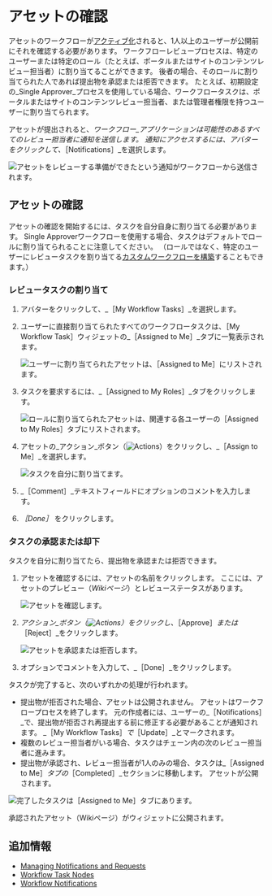 # アセットの確認

アセットのワークフローが[アクティブ化](./activating-workflow.md)されると、1人以上のユーザーが公開前にそれを確認する必要があります。 ワークフローレビュープロセスは、特定のユーザーまたは特定のロール（たとえば、ポータルまたはサイトのコンテンツレビュー担当者）に割り当てることができます。 後者の場合、そのロールに割り当てられた人であれば提出物を承認または拒否できます。 たとえば、初期設定の_Single Approver_プロセスを使用している場合、ワークフロータスクは、ポータルまたはサイトのコンテンツレビュー担当者、または管理者権限を持つユーザーに割り当てられます。

アセットが提出されると、_ワークフロー_アプリケーションは可能性のあるすべてのレビュー担当者に通知を送信します。 通知にアクセスするには、アバターをクリックして、_［Notifications］_を選択します。

![アセットをレビューする準備ができたという通知がワークフローから送信されます。](./reviewing-assets/images/01.png)

## アセットの確認

アセットの確認を開始するには、タスクを自分自身に割り当てる必要があります。 Single Approverワークフローを使用する場合、タスクはデフォルトでロールに割り当てられることに注意してください。 （ロールではなく、特定のユーザーにレビュータスクを割り当てる[カスタムワークフローを構築](../designing-and-managing-workflows/building-workflows.md)することもできます。）

### レビュータスクの割り当て

1. アバターをクリックして、_［My Workflow Tasks］_を選択します。
1. ユーザーに直接割り当てられたすべてのワークフロータスクは、［My Workflow Task］ウィジェットの_［Assigned to Me］_タブに一覧表示されます。

    ![ユーザーに割り当てられたアセットは、［Assigned to Me］にリストされます。](./reviewing-assets/images/02.png)

1. タスクを要求するには、_［Assigned to My Roles］_タブをクリックします。

    ![ロールに割り当てられたアセットは、関連する各ユーザーの［Assigned to My Roles］タブにリストされます。](./reviewing-assets/images/03.png)

1. アセットの_アクション_ボタン（![Actions](../../../images/icon-actions.png)）をクリックし、_［Assign to Me］_を選択します。

    ![タスクを自分に割り当てます。](./reviewing-assets/images/04.png)

1. _［Comment］_テキストフィールドにオプションのコメントを入力します。
1. _［Done］_ をクリックします。

### タスクの承認または却下

タスクを自分に割り当てたら、提出物を承認または拒否できます。

1. アセットを確認するには、アセットの名前をクリックします。 ここには、アセットのプレビュー（_Wikiページ_）とレビューステータスがあります。

    ![アセットを確認します。](./reviewing-assets/images/05.png)

1. _アクション_ボタン（![Actions](../../../images/icon-actions.png)）をクリックし、_［Approve］_または_［Reject］_をクリックします。

     ![アセットを承認または拒否します。](./reviewing-assets/images/06.png)

1. オプションでコメントを入力して、_［Done］_をクリックします。

タスクが完了すると、次のいずれかの処理が行われます。

* 提出物が拒否された場合、アセットは公開されません。 アセットはワークフロープロセスを終了します。 元の作成者には、ユーザーの_［Notifications］_で、提出物が拒否され再提出する前に修正する必要があることが通知されます。 _［My Workflow Tasks］_で_［Update］_とマークされます。
* 複数のレビュー担当者がいる場合、タスクはチェーン内の次のレビュー担当者に進みます。
* 提出物が承認され、レビュー担当者が1人のみの場合、タスクは_［Assigned to Me］_タブの_［Completed］_セクションに移動します。 アセットが公開されます。

![完了したタスクは［Assigned to Me］タブにあります。](./reviewing-assets/images/07.png)

承認されたアセット（Wikiページ）がウィジェットに公開されます。

## 追加情報

* [Managing Notifications and Requests](../../../collaboration-and-social/notifications-and-requests/user-guide/managing-notifications-and-requests.md)
* [Workflow Task Nodes](../developer-guide/workflow-task-node-reference.md)
* [Workflow Notifications](https://help.liferay.com/hc/articles/360028834772-Workflow-Notifications)
